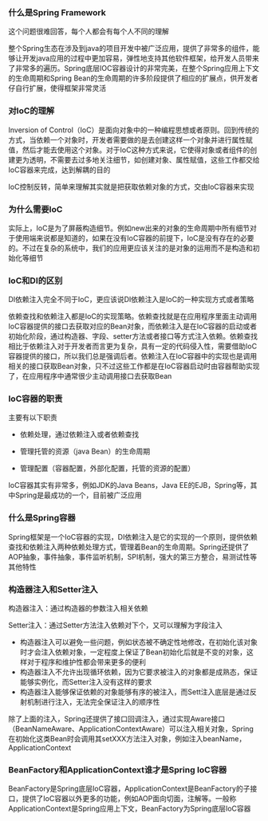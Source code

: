 ### 什么是Spring Framework  

这个问题很难回答，每个人都会有每个人不同的理解  

整个Spring生态在涉及到java的项目开发中被广泛应用，提供了非常多的组件，能够让开发java应用的过程中更加容易，弹性地支持其他软件框架，给开发人员带来了非常多的遍历。Spring底层IOC容器设计的非常完美，在整个Spring应用上下文的生命周期和Spring Bean的生命周期的许多阶段提供了相应的扩展点，供开发者仔自行扩展，使得框架非常灵活  

### 对IoC的理解  

Inversion of Control（IoC）是面向对象中的一种编程思想或者原则。回到传统的方式，当依赖一个对象时，开发者需要做的是去创建这样一个对象并进行属性赋值，然后才能去使用这个对象。对于IoC这种方式来说，它使得对象或者组件的创建更为透明，不需要去过多地关注细节，如创建对象、属性赋值，这些工作都交给IoC容器来完成，达到解耦的目的  

IoC控制反转，简单来理解其实就是把获取依赖对象的方式，交由IoC容器来实现  

### 为什么需要IoC  

实际上，IoC是为了屏蔽构造细节。例如new出来的对象的生命周期中所有细节对于使用端来说都是知道的，如果在没有IoC容器的前提下，IoC是没有存在的必要的。不过在复杂的系统中，我们的应用更应该关注的是对象的运用而不是构造和初始化等细节  

### IoC和DI的区别  

DI依赖注入完全不同于IoC，更应该说DI依赖注入是IoC的一种实现方式或者策略  

依赖查找和依赖注入都是IoC的实现策略。依赖查找就是在应用程序里面主动调用IoC容器提供的接口去获取对应的Bean对象，而依赖注入是在IoC容器的启动或者初始化阶段，通过构造器、字段、setter方法或者接口等方式注入依赖。依赖查找相比于依赖注入对于开发者而言更为复杂，具有一定的代码侵入性，需要借助IoC容器提供的接口，所以我们总是强调后者。依赖注入在IoC容器中的实现也是调用相关的接口获取Bean对象，只不过这些工作都是在IoC容器启动时由容器帮助实现了，在应用程序中通常很少主动调用接口去获取Bean  

### IoC容器的职责  

主要有以下职责  

+ 依赖处理，通过依赖注入或者依赖查找  

+ 管理托管的资源（java Bean）的生命周期  

+ 管理配置（容器配置，外部化配置，托管的资源的配置）  

IoC容器其实有非常多，例如JDK的Java Beans，Java EE的EJB，Spring等，其中Spring是最成功的一个，目前被广泛应用  

### 什么是Spring容器  

Spring框架是一个IoC容器的实现，DI依赖注入是它的实现的一个原则，提供依赖查找和依赖注入两种依赖处理方式，管理着Bean的生命周期。Spring还提供了AOP抽象，事件抽象，事件监听机制，SPI机制，强大的第三方整合，易测试性等其他特性  

### 构造器注入和Setter注入  

构造器注入：通过构造器的参数注入相关依赖  

Setter注入：通过Setter方法注入依赖对下个，又可以理解为字段注入  

+ 构造器注入可以避免一些问题，例如状态被不确定性地修改，在初始化该对象时才会注入依赖对象，一定程度上保证了Bean初始化后就是不变的对象，这样对于程序和维护性都会带来更多的便利  
+ 构造器注入不允许出现循环依赖，因为它要求被注入的对象都是成熟态，保证能够实例化，而Setter注入没有这样的要求  
+ 构造器注入能够保证依赖的对象能够有序的被注入，而Sett注入底层是通过反射机制进行注入，无法完全保证注入的顺序性  

除了上面的注入，Spring还提供了接口回调注入，通过实现Aware接口（BeanNameAware、ApplicationContextAware）可以注入相关对象，Spring在初始化这类Bean时会调用其setXXX方法注入对象，例如注入beanName，ApplicationContext  

### BeanFactory和ApplicationContext谁才是Spring IoC容器  

BeanFactory是Spring底层IoC容器，ApplicationContext是BeanFactory的子接口，提供了IoC容器以外更多的功能，例如AOP面向切面，注解等。一般称ApplicationContext是Spring应用上下文，BeanFactory为Spring底层IoC容器  

